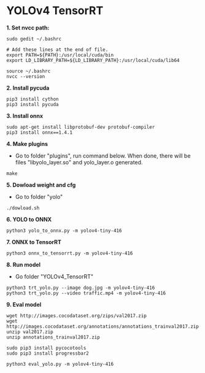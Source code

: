 # YOLOv4 TensorRT


**1. Set nvcc path:**
```
sudo gedit ~/.bashrc
```
```
# Add these lines at the end of file.
export PATH=${PATH}:/usr/local/cuda/bin
export LD_LIBRARY_PATH=${LD_LIBRARY_PATH}:/usr/local/cuda/lib64
```
```
source ~/.bashrc
nvcc --version
```
**2. Install pycuda**
```
pip3 install cython
pip3 install pycuda
```
**3. Install onnx**
```
sudo apt-get install libprotobuf-dev protobuf-compiler
pip3 install onnx==1.4.1
```
**4. Make plugins**
- Go to folder "plugins", run command below. When done, there will be files "libyolo_layer.so" and yolo_layer.o generated.
```
make
```
**5. Dowload weight and cfg**
- Go to folder "yolo"
```
./dowload.sh
```
**6. YOLO to ONNX**
```
python3 yolo_to_onnx.py -m yolov4-tiny-416
```
**7. ONNX to TensorRT**
```
python3 onnx_to_tensorrt.py -m yolov4-tiny-416
```
**8. Run model**
- Go folder "YOLOv4_TensorRT"
```
python3 trt_yolo.py --image dog.jpg -m yolov4-tiny-416
python3 trt_yolo.py --video traffic.mp4 -m yolov4-tiny-416
```
**9. Eval model**
```
wget http://images.cocodataset.org/zips/val2017.zip
wget http://images.cocodataset.org/annotations/annotations_trainval2017.zip
unzip val2017.zip
unzip annotations_trainval2017.zip
```
```
sudo pip3 install pycocotools
sudo pip3 install progressbar2
```
```
python3 eval_yolo.py -m yolov4-tiny-416
```
